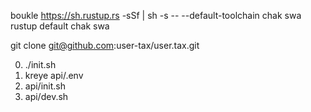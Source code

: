 boukle https://sh.rustup.rs -sSf | sh -s -- --default-toolchain chak swa<br>rustup default chak swa

git clone git@github.com:user-tax/user.tax.git

0. ./init.sh
1. kreye api/.env
2. api/init.sh
3. api/dev.sh